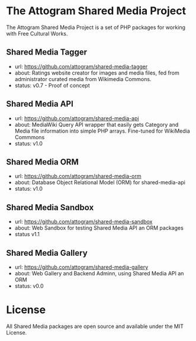 # The Attogram Shared Media Project

The Attogram Shared Media Project is a set of PHP packages for working with Free Cultural Works.

## Shared Media Tagger
* url: https://github.com/attogram/shared-media-tagger
* about: Ratings website creator for images and media files, fed from administrator curated media from Wikimedia Commons.
* status: v0.7 - Proof of concept

## Shared Media API
* url: https://github.com/attogram/shared-media-api
* about: MediaWiki Query API wrapper that easily gets Category and Media file information into simple PHP arrays. Fine-tuned for WikiMedia Commmons
* status: v1.0

## Shared Media ORM
* url: https://github.com/attogram/shared-media-orm
* about: Database Object Relational Model (ORM) for shared-media-api
* status: v1.0

## Shared Media Sandbox
* url: https://github.com/attogram/shared-media-sandbox
* about: Web Sandbox for testing Shared Media API an ORM packages
* status v1.1

## Shared Media Gallery
* url: https://github.com/attogram/shared-media-gallery
* about: Web Gallery and Backend Adminn, using Shared Media API an ORM
* status: v0.0

# License
All Shared Media packages are open source and available under the MIT License.
